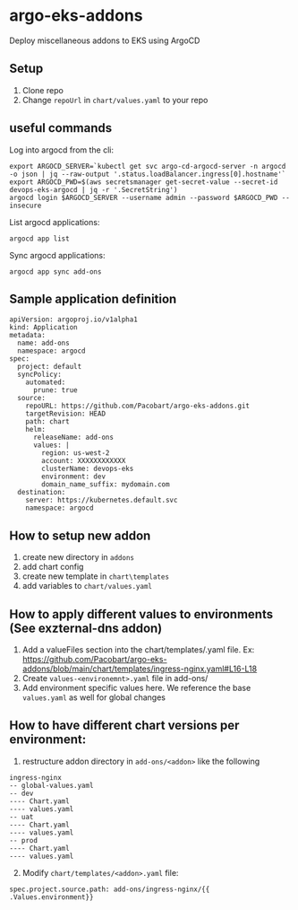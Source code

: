 # argo-eks-addons
Deploy miscellaneous addons to EKS using ArgoCD

## Setup

1. Clone repo
2. Change `repoUrl` in `chart/values.yaml` to your repo

## useful commands

Log into argocd from the cli:
```
export ARGOCD_SERVER=`kubectl get svc argo-cd-argocd-server -n argocd -o json | jq --raw-output '.status.loadBalancer.ingress[0].hostname'`
export ARGOCD_PWD=$(aws secretsmanager get-secret-value --secret-id devops-eks-argocd | jq -r '.SecretString')
argocd login $ARGOCD_SERVER --username admin --password $ARGOCD_PWD --insecure
```

List argocd applications:
```
argocd app list
```

Sync argocd applications:
```
argocd app sync add-ons
```


## Sample application definition

```
apiVersion: argoproj.io/v1alpha1
kind: Application
metadata:
  name: add-ons
  namespace: argocd
spec:
  project: default
  syncPolicy:
    automated:
      prune: true
  source:
    repoURL: https://github.com/Pacobart/argo-eks-addons.git
    targetRevision: HEAD
    path: chart
    helm:
      releaseName: add-ons
      values: |
        region: us-west-2
        account: XXXXXXXXXXXX
        clusterName: devops-eks
        environment: dev
        domain_name_suffix: mydomain.com
  destination:
    server: https://kubernetes.default.svc
    namespace: argocd
```

## How to setup new addon

1. create new directory in `addons`
2. add chart config
3. create new template in `chart\templates`
4. add variables to `chart/values.yaml`

## How to apply different values to environments (See exzternal-dns addon)

1. Add a valueFiles section into the chart/templates/<addon>.yaml file. Ex: https://github.com/Pacobart/argo-eks-addons/blob/main/chart/templates/ingress-nginx.yaml#L16-L18
2. Create `values-<environemnt>.yaml` file in add-ons/<addon>
3. Add environment specific values here. We reference the base `values.yaml` as well for global changes

## How to have different chart versions per environment:

1. restructure addon directory in `add-ons/<addon>` like the following
```
ingress-nginx
-- global-values.yaml
-- dev
---- Chart.yaml
---- values.yaml
-- uat
---- Chart.yaml
---- values.yaml
-- prod
---- Chart.yaml
---- values.yaml
```
2. Modify `chart/templates/<addon>.yaml` file:
```
spec.project.source.path: add-ons/ingress-nginx/{{ .Values.environment}}
```